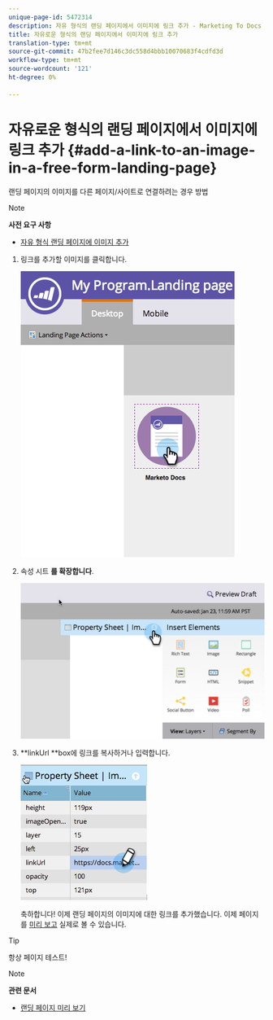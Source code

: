 ```yaml
---
unique-page-id: 5472314
description: 자유 형식의 랜딩 페이지에서 이미지에 링크 추가 - Marketing To Docs - 제품 설명서
title: 자유로운 형식의 랜딩 페이지에서 이미지에 링크 추가
translation-type: tm+mt
source-git-commit: 47b2fee7d146c3dc558d4bbb10070683f4cdfd3d
workflow-type: tm+mt
source-wordcount: '121'
ht-degree: 0%

---
```



# 자유로운 형식의 랜딩 페이지에서 이미지에 링크 추가 {#add-a-link-to-an-image-in-a-free-form-landing-page}

랜딩 페이지의 이미지를 다른 페이지/사이트로 연결하려는 경우 방법

>[!NOTE]
>
>**사전 요구 사항**
>
>* [자유 형식 랜딩 페이지에 이미지 추가](add-an-image-to-a-free-form-landing-page.md)

>



1. 링크를 추가할 이미지를 클릭합니다.

   ![](assets/click-on-image.png)

1. 속성 시트 **를 확장합니다**.

   ![](assets/image2015-5-21-15-3a42-3a27.png)

1. **linkUrl **box에 링크를 복사하거나 입력합니다.

   ![](assets/add-link.png)

   축하합니다! 이제 랜딩 페이지의 이미지에 대한 링크를 추가했습니다. 이제 페이지를 [미리 보고](../../../../product-docs/demand-generation/landing-pages/landing-page-actions/preview-a-landing-page.md) 실제로 볼 수 있습니다.

>[!TIP]
>
>항상 페이지 테스트!

>[!NOTE]
>
>**관련 문서**
>
>* [랜딩 페이지 미리 보기](../../../../product-docs/demand-generation/landing-pages/landing-page-actions/preview-a-landing-page.md)

>



